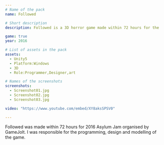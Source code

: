 ```yaml
---
# Name of the pack
name: Followed

# Short description
description: Followed is a 3D horror game made within 72 hours for the 2016 Asylum Jam

game: true
year: 2016

# List of assets in the pack
assets:
  - Unity5
  - Platform:Windows
  - 3D
  - Role:Programmer,Designer,art

# Names of the screenshots
screenshots:
  - Screenshot01.jpg
  - Screenshot02.jpg
  - Screenshot03.jpg

video: "https://www.youtube.com/embed/XY8aksSPSV0"

---
```


Followed was made within 72 hours for 2016 Asylum Jam organised by GameJolt. I was responsible for the programming, design and modelling of the game.
